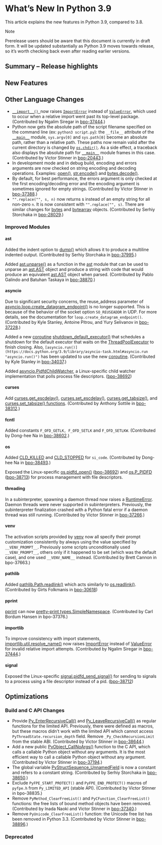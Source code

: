 # What’s New In Python 3.9

This article explains the new features in Python 3.9, compared to 3.8.

Note

Prerelease users should be aware that this document is currently in draft form. It will be updated substantially as Python 3.9 moves towards release, so it’s worth checking back even after reading earlier versions.

## Summary – Release highlights

## New Features

## Other Language Changes

- [`__import__() `](https://docs.python.org/3.9/library/functions.html#__import__)now raises [`ImportError`](https://docs.python.org/3.9/library/exceptions.html#ImportError) instead of [`ValueError`](https://docs.python.org/3.9/library/exceptions.html#ValueError), which used to occur when a relative import went past its top-level package. (Contributed by Ngalim Siregar in [bpo-37444](https://bugs.python.org/issue37444).)
- Python now gets the absolute path of the script filename specified on the command line (ex: `python3 script.py`): the `__file__` attribute of the [`__main__`](https://docs.python.org/3.9/library/__main__.html#module-__main__") module, `sys.argv[0]` and `sys.path[0]` become an absolute path, rather than a relative path. These paths now remain valid after the current directory is changed by [`os.chdir()`](https://docs.python.org/3.9/library/os.html#os.chdir). As a side effect, a traceback also displays the absolute path for [`__main__`](https://docs.python.org/3.9/library/__main__.html#module-__main__") module frames in this case. (Contributed by Victor Stinner in [bpo-20443](https://bugs.python.org/issue20443).)
- In development mode and in debug build, encoding and errors arguments are now checked on string encoding and decoding operations. Examples: [open()](https://docs.python.org/3.9/library/functions.html#open), [str.encode()](https://docs.python.org/3.9/library/stdtypes.html#str.encode) and [bytes.decode()](https://docs.python.org/3.9/library/stdtypes.html#bytes.decode).
- By default, for best performance, the errors argument is only checked at the first encoding/decoding error and the encoding argument is sometimes ignored for empty strings. (Contributed by Victor Stinner in [bpo-37388](https://bugs.python.org/issue37388).)
- `"".replace("", s, n)` now returns s instead of an empty string for all non-zero `n`. It is now consistent with `"".replace("", s)`. There are similar changes for [bytes](https://docs.python.org/3.9/library/stdtypes.html#bytes) and [bytearray](https://docs.python.org/3.9/library/stdtypes.html#bytearray) objects. (Contributed by Serhiy Storchaka in [bpo-28029](https://bugs.python.org/issue28029).)



### Improved Modules

#### ast

Added the indent option to [dump()](https://docs.python.org/3.9/library/ast.html#ast.dump) which allows it to produce a multiline indented output. (Contributed by Serhiy Storchaka in [bpo-37995](https://docs.python.org/3.9/library/ast.html#ast.dump).)

Added [ast.unparse()](https://docs.python.org/3.9/library/ast.html#ast.unparse) as a function in the [ast](https://docs.python.org/3.9/library/ast.html#module-ast) module that can be used to unparse an [ast.AST](https://docs.python.org/3.9/library/ast.html#ast.AST) object and produce a string with code that would produce an equivalent [ast.AST](https://docs.python.org/3.9/library/ast.html#ast.AST) object when parsed. (Contributed by Pablo Galindo and Batuhan Taskaya in [bpo-38870](https://bugs.python.org/issue38870).)

#### asyncio

Due to significant security concerns, the reuse_address parameter of [asyncio.loop.create_datagram_endpoint()](https://docs.python.org/3.9/library/asyncio-eventloop.html#asyncio.loop.create_datagram_endpoint) is no longer supported. This is because of the behavior of the socket option `SO_REUSEADDR` in UDP. For more details, see the documentation for `loop.create_datagram_endpoint()`. (Contributed by Kyle Stanley, Antoine Pitrou, and Yury Selivanov in [bpo-37228](https://bugs.python.org/issue37228).)

Added a new [coroutine](https://docs.python.org/3.9/glossary.html#term-coroutine) [shutdown_default_executor()](https://docs.python.org/3.9/library/asyncio-eventloop.html#asyncio.loop.shutdown_default_executor) that schedules a shutdown for the default executor that waits on the [ThreadPoolExecutor](https://docs.python.org/3.9/library/concurrent.futures.html#concurrent.futures.ThreadPoolExecutor) to finish closing. Also, `[asyncio.run()](https://docs.python.org/3.9/library/asyncio-task.html#asyncio.run "asyncio.run()")` has been updated to use the new [coroutine](https://docs.python.org/3.9/glossary.html#term-coroutine). (Contributed by Kyle Stanley in [bpo-34037](https://bugs.python.org/issue34037).)

Added [asyncio.PidfdChildWatcher](https://docs.python.org/3.9/library/asyncio-policy.html#asyncio.PidfdChildWatcher), a Linux-specific child watcher implementation that polls process file descriptors. ([bpo-38692](https://bugs.python.org/issue38692))

#### curses

Add [curses.get_escdelay()](https://docs.python.org/3.9/library/curses.html#curses.get_escdelay), [curses.set_escdelay()](https://docs.python.org/3.9/library/curses.html#curses.set_escdelay), [curses.get_tabsize()](https://docs.python.org/3.9/library/curses.html#curses.get_tabsize), and [curses.set_tabsize() functions](https://docs.python.org/3.9/library/curses.html#curses.set_tabsize). (Contributed by Anthony Sottile in [bpo-38312](https://bugs.python.org/issue38312).)

#### fcntl

Added constants `F_OFD_GETLK, F_OFD_SETLK` and `F_OFD_SETLKW`. (Contributed by Dong-hee Na in [bpo-38602](https://bugs.python.org/issue38602).)

#### os

Added [CLD_KILLED](https://docs.python.org/3.9/library/os.html#os.CLD_KILLED) and [CLD_STOPPED](https://docs.python.org/3.9/library/os.html#os.CLD_STOPPED) for `si_code`. (Contributed by Dong-hee Na in [bpo-38493](https://bugs.python.org/issue38493).)

Exposed the Linux-specific [os.pidfd_open()](https://docs.python.org/3.9/library/os.html#os.pidfd_open) ([bpo-38692](https://bugs.python.org/issue38692)) and [os.P_PIDFD](https://docs.python.org/3.9/library/os.html#os.P_PIDFD) ([bpo-38713](https://bugs.python.org/issue38713)) for process management with file descriptors.

#### threading

In a subinterpreter, spawning a daemon thread now raises a [RuntimeError](https://docs.python.org/3.9/library/exceptions.html#RuntimeError). Daemon threads were never supported in subinterpreters. Previously, the subinterpreter finalization crashed with a Python fatal error if a daemon thread was still running. (Contributed by Victor Stinner in [bpo-37266](https://bugs.python.org/issue37266).)

#### venv

The activation scripts provided by [venv](https://docs.python.org/3.9/library/pathlib.html#pathlib.Path.readlink) now all specify their prompt customization consistently by always using the value specified by `__VENV_PROMPT__`. Previously some scripts unconditionally used `__VENV_PROMPT__`, others only if it happened to be set (which was the default case), and one used `__VENV_NAME__` instead. (Contributed by Brett Cannon in bpo-37663.)

#### pathlib

Added [pathlib.Path.readlink()](https://docs.python.org/3.9/library/pathlib.html#pathlib.Path.readlink) which acts similarly to [os.readlink()](https://docs.python.org/3.9/library/os.html#os.readlink). (Contributed by Girts Folkmanis in [bpo-30618](https://bugs.python.org/issue30618))

#### pprint

[pprint](https://docs.python.org/3.9/library/pprint.html#module-pprint) can now [pretty-print types.SimpleNamespace](https://docs.python.org/3.9/library/types.html#types.SimpleNamespace). (Contributed by Carl Bordum Hansen in bpo-37376.)

#### importlib

To improve consistency with import statements, [importlib.util.resolve_name()](https://docs.python.org/3.9/library/importlib.html#importlib.util.resolve_name) now raises [ImportError](https://docs.python.org/3.9/library/exceptions.html#ImportError) instead of [ValueError](https://docs.python.org/3.9/library/exceptions.html#ValueError) for invalid relative import attempts. (Contributed by Ngalim Siregar in [bpo-37444](https://bugs.python.org/issue37444).)

#### signal

Exposed the Linux-specific [signal.pidfd_send_signal()](https://docs.python.org/3.9/library/signal.html#signal.pidfd_send_signal) for sending to signals to a process using a file descriptor instead of a pid. ([bpo-38712](https://bugs.python.org/issue38712))

## Optimizations

### Build and C API Changes

- Provide [Py_EnterRecursiveCall()](https://docs.python.org/3.9/c-api/exceptions.html#c.Py_EnterRecursiveCall) and [Py_LeaveRecursiveCall()](https://docs.python.org/3.9/c-api/exceptions.html#c.Py_LeaveRecursiveCall) as regular functions for the limited API. Previously, there were defined as macros, but these macros didn’t work with the limited API which cannot access `PyThreadState.recursion_depth` field. Remove `_Py_CheckRecursionLimit` from the stable ABI. (Contributed by Victor Stinner in [bpo-38644](https://bugs.python.org/issue38644).)
- Add a new public [PyObject_CallNoArgs()](https://docs.python.org/3.9/c-api/call.html#c.PyObject_CallNoArgs) function to the C API, which calls a callable Python object without any arguments. It is the most efficient way to call a callable Python object without any argument. (Contributed by Victor Stinner in [bpo-37194](https://bugs.python.org/issue37194).)
- The global variable [PyStructSequence_UnnamedField](https://docs.python.org/3.9/c-api/tuple.html#c.PyStructSequence_UnnamedField) is now a constant and refers to a constant string. (Contributed by Serhiy Storchaka in [bpo-38650](https://bugs.python.org/issue38650).)
- Exclude `PyFPE_START_PROTECT()` and `PyFPE_END_PROTECT()` macros of `pyfpe.h` from `Py_LIMITED_API` (stable API). (Contributed by Victor Stinner in bpo-38835.)
- Remove `PyMethod_ClearFreeList()` and `PyCFunction_ClearFreeList()` functions: the free lists of bound method objects have been removed. (Contributed by Inada Naoki and Victor Stinner in [bpo-37340](https://bugs.python.org/issue38835).)
- Remove `PyUnicode_ClearFreeList()` function: the Unicode free list has been removed in Python 3.3. (Contributed by Victor Stinner in [bpo-38896](https://bugs.python.org/issue38896).)

### Deprecated